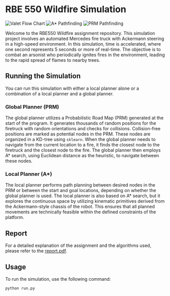 # RBE 550 Wildfire Simulation

![Valet Flow Chart](docs/imgs/RBE550_Valet_Flow_Chart.png)
![A* Pathfinding](videos/astar.gif)
![PRM Pathfinding](PRM-2.gif)

Welcome to the RBE550 Wildfire assignment repository. This simulation project involves an automated Mercedes fire truck with Ackermann steering in a high-speed environment. In this simulation, time is accelerated, where one second represents 5 seconds or more of real-time. The objective is to combat an arsonist who periodically ignites fires in the environment, leading to the rapid spread of flames to nearby trees.

## Running the Simulation

You can run this simulation with either a local planner alone or a combination of a local planner and a global planner.

### Global Planner (PRM)

The global planner utilizes a Probabilistic Road Map (PRM) generated at the start of the program. It generates thousands of random positions for the firetruck with random orientations and checks for collisions. Collision-free positions are marked as potential nodes in the PRM. These nodes are organized in a KD-tree using `sklearn`. When the global planner needs to navigate from the current location to a fire, it finds the closest node to the firetruck and the closest node to the fire. The global planner then employs A* search, using Euclidean distance as the heuristic, to navigate between these nodes.

### Local Planner (A*)

The local planner performs path planning between desired nodes in the PRM or between the start and goal locations, depending on whether the global planner is used. The local planner is also based on A* search, but it explores the continuous space by utilizing kinematic primitives derived from the Ackermann-style chassis of the robot. This ensures that all planned movements are technically feasible within the defined constraints of the platform.

## Report

For a detailed explanation of the assignment and the algorithms used, please refer to the [report.pdf](RBE595_Wildfire.pdf).

## Usage

To run the simulation, use the following command:

```bash
python run.py
